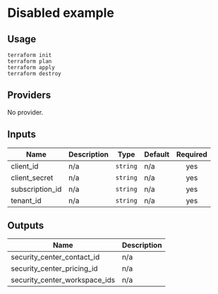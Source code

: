 # Disabled example
## Usage
```
terraform init
terraform plan
terraform apply
terraform destroy
```

<!-- BEGINNING OF PRE-COMMIT-TERRAFORM DOCS HOOK -->
## Providers

No provider.

## Inputs

| Name | Description | Type | Default | Required |
|------|-------------|------|---------|:-----:|
| client\_id | n/a | `string` | n/a | yes |
| client\_secret | n/a | `string` | n/a | yes |
| subscription\_id | n/a | `string` | n/a | yes |
| tenant\_id | n/a | `string` | n/a | yes |

## Outputs

| Name | Description |
|------|-------------|
| security\_center\_contact\_id | n/a |
| security\_center\_pricing\_id | n/a |
| security\_center\_workspace\_ids | n/a |

<!-- END OF PRE-COMMIT-TERRAFORM DOCS HOOK -->
